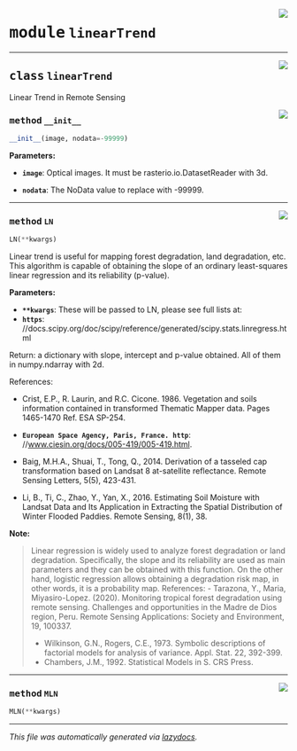 <!-- markdownlint-disable -->

<a href="..\scikeo\linearTrend.py#L0"><img align="right" style="float:right;" src="https://img.shields.io/badge/-source-cccccc?style=flat-square"></a>

# <kbd>module</kbd> `linearTrend`






---

<a href="..\scikeo\linearTrend.py#L6"><img align="right" style="float:right;" src="https://img.shields.io/badge/-source-cccccc?style=flat-square"></a>

## <kbd>class</kbd> `linearTrend`
Linear Trend in Remote Sensing 

<a href="..\scikeo\linearTrend.py#L10"><img align="right" style="float:right;" src="https://img.shields.io/badge/-source-cccccc?style=flat-square"></a>

### <kbd>method</kbd> `__init__`

```python
__init__(image, nodata=-99999)
```



**Parameters:**
 


 - <b>`image`</b>:  Optical images. It must be rasterio.io.DatasetReader with 3d. 


 - <b>`nodata`</b>:  The NoData value to replace with -99999. 






---

<a href="..\scikeo\linearTrend.py#L24"><img align="right" style="float:right;" src="https://img.shields.io/badge/-source-cccccc?style=flat-square"></a>

### <kbd>method</kbd> `LN`

```python
LN(**kwargs)
```

Linear trend is useful for mapping forest degradation, land degradation, etc. This algorithm is capable of obtaining the slope of an ordinary least-squares  linear regression and its reliability (p-value). 



**Parameters:**
 


 - <b>`**kwargs`</b>:  These will be passed to LN, please see full lists at: 
 - <b>`https`</b>: //docs.scipy.org/doc/scipy/reference/generated/scipy.stats.linregress.html 

Return: a dictionary with slope, intercept and p-value obtained. All of them in numpy.ndarray  with 2d. 



References: 
- Crist, E.P., R. Laurin, and R.C. Cicone. 1986. Vegetation and soils information  contained in transformed Thematic Mapper data. Pages 1465-1470 Ref. ESA SP-254.  
 - <b>`European Space Agency, Paris, France. http`</b>: //www.ciesin.org/docs/005-419/005-419.html. 


- Baig, M.H.A., Shuai, T., Tong, Q., 2014. Derivation of a tasseled cap transformation  based on Landsat 8 at-satellite reflectance. Remote Sensing Letters, 5(5), 423-431.  


- Li, B., Ti, C., Zhao, Y., Yan, X., 2016. Estimating Soil Moisture with Landsat Data  and Its Application in Extracting the Spatial Distribution of Winter Flooded Paddies.  Remote Sensing, 8(1), 38. 



**Note:**

> Linear regression is widely used to analyze forest degradation or land degradation. Specifically, the slope and its reliability are used as main parameters and they can be obtained with this function. On the other hand, logistic regression allows obtaining a degradation risk map, in other words, it is a probability map. 
>References: - Tarazona, Y., Maria, Miyasiro-Lopez. (2020). Monitoring tropical forest degradation using remote sensing. Challenges and opportunities in the Madre de Dios region, Peru. Remote Sensing Applications: Society and Environment, 19, 100337. 
>- Wilkinson, G.N., Rogers, C.E., 1973. Symbolic descriptions of factorial models for analysis of variance. Appl. Stat. 22, 392-399. 
>- Chambers, J.M., 1992. Statistical Models in S. CRS Press. 

---

<a href="..\scikeo\linearTrend.py#L114"><img align="right" style="float:right;" src="https://img.shields.io/badge/-source-cccccc?style=flat-square"></a>

### <kbd>method</kbd> `MLN`

```python
MLN(**kwargs)
```








---

_This file was automatically generated via [lazydocs](https://github.com/ml-tooling/lazydocs)._
